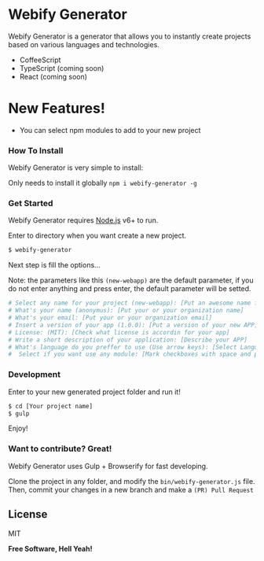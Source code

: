 # Webify Generator

Webify Generator is a generator that allows you to instantly create projects based on various languages and technologies.

  - CoffeeScript
  - TypeScript (coming soon)
  - React (coming soon)

# New Features!

  - You can select npm modules to add to your new project


### How To Install

Webify Generator is very simple to install:

Only needs to install it globally
`npm i webify-generator -g`

### Get Started

Webify Generator requires [Node.js](https://nodejs.org/) v6+ to run.

Enter to directory when you want create a new project.

```sh
$ webify-generator
```

Next step is fill the options...

Note: the parameters like this `(new-webapp)` are the default parameter, if you do not enter anything and press enter, the default parameter will be setted.

```sh
# Select any name for your project (new-webapp): [Put an awesome name for your APP]
# What's your name (anonymus): [Put your or your organization name]
# What's your email: [Put your or your organization email]
# Insert a version of your app (1.0.0): [Put a version of your new APP]
# License: (MIT): [Check what license is accordin for your app]
# Write a short description of your application: [Describe your APP]
# What's language do you preffer to use (Use arrow keys): [Select Language]
#  Select if you want use any module: [Mark checkboxes with space and press enter for submit]
```

### Development

Enter to your new generated project folder and run it!

```sh
$ cd [Your project name]
$ gulp
```
Enjoy!

### Want to contribute? Great!

Webify Generator uses Gulp + Browserify for fast developing.

Clone the project in any folder, and modify the `bin/webify-generator.js` file.
Then, commit your changes in a new branch and make a `(PR) Pull Request`




License
----

MIT


**Free Software, Hell Yeah!**



